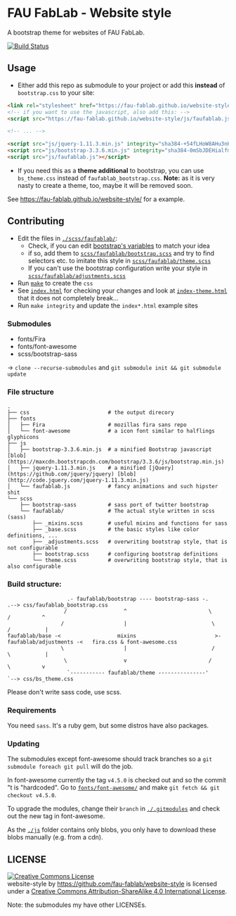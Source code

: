 FAU FabLab - Website style
==========================

A bootstrap theme for websites of FAU FabLab.

[![Build Status](https://travis-ci.org/fau-fablab/website-style.svg)](https://travis-ci.org/fau-fablab/website-style)

Usage
-----

 - Either add this repo as submodule to your project or add this **instead** of `bootstrap.css` to your site:

```html
<link rel="stylesheet" href="https://fau-fablab.github.io/website-style/css/faufablab_bootstrap.css" type="text/css" >
<!-- if you want to use the javascript, also add this: -->
<script src="https://fau-fablab.github.io/website-style/js/faufablab.js"></script>

<!-- ... -->

<script src="js/jquery-1.11.3.min.js" integrity="sha384-+54fLHoW8AHu3nHtUxs9fW2XKOZ2ZwKHB5olRtKSDTKJIb1Na1EceFZMS8E72mzW" crossorigin="anonymous"></script>
<script src="js/bootstrap-3.3.6.min.js" integrity="sha384-0mSbJDEHialfmuBBQP6A4Qrprq5OVfW37PRR3j5ELqxss1yVqOtnepnHVP9aJ7xS" crossorigin="anonymous"></script>
<script src="js/faufablab.js"></script>
```

 - If you need this as a **theme additional** to bootstrap, you can use `bs_theme.css` instead of `faufablab_bootstrap.css`.
   **Note:** as it is very nasty to create a theme, too, maybe it will be removed soon.

See https://fau-fablab.github.io/website-style/ for a example.

Contributing
------------

 - Edit the files in [`./scss/faufablab/`](./scss/faufablab):
   - Check, if you can edit [bootstrap's variables](https://getbootstrap.com/customize/#less-variables) to match your idea
   - if so, add them to [`scss/faufablab/bootstrap.scss`](scss/faufablab/bootstrap.scss) and try to find selectors etc. to imitate this style in [`scss/faufablab/theme.scss`](scss/faufablab/theme.scss)
   - If you can't use the bootstrap configuration write your style in [`scss/faufablab/adjustments.scss`](scss/faufablab/adjustments.scss)
 - Run [`make`](Makefile) to create the `css`
 - See [`index.html`](index.html) for checking your changes and look at [`index-theme.html`](index-theme.html) that it does not completely break...
 - Run `make integrity` and update the `index*.html` example sites

### Submodules

 - fonts/Fira
 - fonts/font-awesome
 - scss/bootstrap-sass

-> `clone --recurse-submodules` and `git submodule init && git submodule update`

### File structure

```tree
.
├── css                         # the output direcory
├── fonts
│   ├── Fira                    # mozillas fira sans repo
│   └── font-awesome            # a icon font similar to halflings glyphicons
├── js
│   ├── bootstrap-3.3.6.min.js  # a minified Bootstrap javascript [blob](https://maxcdn.bootstrapcdn.com/bootstrap/3.3.6/js/bootstrap.min.js)
│   ├── jquery-1.11.3.min.js    # a minified [jQuery](https://github.com/jquery/jquery) [blob](http://code.jquery.com/jquery-1.11.3.min.js)
│   └── faufablab.js            # fancy animations and such hipster shit
└── scss
    ├── bootstrap-sass          # sass port of twitter bootstrap
    └── faufablab/              # The actual style written in scss (sass)
        ├── _mixins.scss        # useful mixins and functions for sass
        ├── _base.scss          # the basic styles like color definitions, ...
        ├── _adjustments.scss   # overwriting bootstrap style, that is not configurable
        ├── bootstrap.scss      # configuring bootstrap definitions
        └── theme.scss          # overwriting bootstrap style, that is also configurable
```

### Build structure:

```
                   .- faufablab/bootstrap ---- bootstrap-sass -.                               .--> css/faufablab_bootstrap.css
                  /                  ^                          \                             /          ^ 
                 /                   |                           \                           /           |
faufablab/base -<                  mixins                         >- faufablab/adjustments -<   fira.css & font-awesome.css
                 \                   |                           /                           \           |
                  \                  v                          /                             \          v
                   `----------- faufablab/theme ---------------'                               `--> css/bs_theme.css
```

Please don't write sass code, use scss.

### Requirements

You need `sass`. It's a ruby gem, but some distros have also packages.

### Updating

The submodules except font-awesome should track branches so a `git submodule foreach git pull` will do the job.

In font-awesome currently the tag `v4.5.0` is checked out and so the commit "t is "hardcoded". Go to [`fonts/font-awesome/`](fonts/font-awesome) and make `git fetch && git checkout v4.5.0`.

To upgrade the modules, change their `branch` in [`./.gitmodules`](.gitmodules) and check out the new tag in font-awesome.

As the [`./js`](./js) folder contains only blobs, you only have to download these blobs manually (e.g. from a cdn).

LICENSE
-------
<a rel="license" href="http://creativecommons.org/licenses/by-sa/4.0/"><img alt="Creative Commons License" style="border-width:0" src="https://i.creativecommons.org/l/by-sa/4.0/88x31.png" /></a><br /><span xmlns:dct="http://purl.org/dc/terms/" property="dct:title">website-style</span> by <a xmlns:cc="http://creativecommons.org/ns#" href="https://github.com/fau-fablab/website-style" property="cc:attributionName" rel="cc:attributionURL">https://github.com/fau-fablab/website-style</a> is licensed under a <a rel="license" href="http://creativecommons.org/licenses/by-sa/4.0/">Creative Commons Attribution-ShareAlike 4.0 International License</a>.

Note: the submodules my have other LICENSEs.
